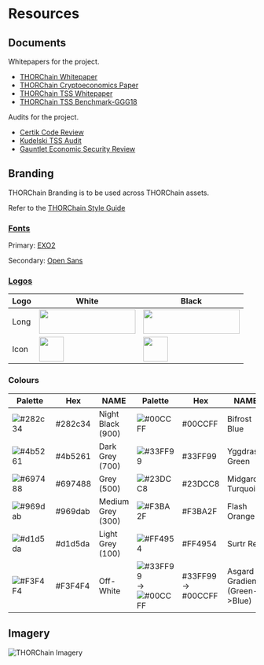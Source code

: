 # Resources

## Documents
Whitepapers for the project. 

* [THORChain Whitepaper](https://github.com/thorchain/Resources/blob/master/Whitepapers/THORChain-Whitepaper-May2020.pdf)
* [THORChain Cryptoeconomics Paper](https://github.com/thorchain/Resources/blob/master/Whitepapers/THORChain-Cryptoeconomic-Paper-May2020.pdf)
* [THORChain TSS Whitepaper](https://github.com/thorchain/Resources/blob/master/Whitepapers/THORChain-TSS-Paper-June2020.pdf)
* [THORChain TSS Benchmark-GGG18](https://github.com/thorchain/Resources/blob/master/Whitepapers/THORChain-TSS-Benchmark-July2020.pdf)

Audits for the project. 
* [Certik Code Review](https://github.com/thorchain/Resources/blob/master/Audits/THORChain-Certik-CodeReview-Mar2020.pdf)
* [Kudelski TSS Audit](https://github.com/thorchain/Resources/blob/master/Audits/THORChain-Kudelski-TSS-Audit-June2020.pdf)
* [Gauntlet Economic Security Review](https://github.com/thorchain/Resources/blob/master/Audits/THORChain-Gauntlet-EconomicSecurityReview-May2020.pdf)

## Branding
THORChain Branding is to be used across THORChain assets. 

Refer to the [THORChain Style Guide](https://github.com/thorchain/Branding/blob/master/THORCHAIN-STYLEGUIDE-June2018.pdf)

### [Fonts](https://github.com/thorchain/Resources/tree/master/Fonts)
Primary: [EXO2](/fonts/exo)

Secondary: [Open Sans](/fonts/opensans)


### [Logos](https://github.com/thorchain/Resources/tree/master/Logos)

|Logo|White|Black|
|---|---|---|
Long | <img src="https://github.com/thorchain/Branding/blob/master/logos/png/Thorchain_main_logo.png" width="196" height="50" /> | <img src="https://github.com/thorchain/Branding/blob/master/logos/png/Thorchain_logo_white.png" width="196" height="50" />
Icon | <img src="https://github.com/thorchain/Branding/blob/master/logos/png/Thorchain_icon.png" width="50" height="50" />| <img src="https://github.com/thorchain/Branding/blob/master/logos/png/Thorchain_icon_rounded.png" width="50" height="50" />


### Colours

| Palette | Hex     | NAME        | Palette            | Hex                | NAME                   |
|---------|---------|-------------|--------------------|--------------------|------------------------|
| ![#282c34](https://placehold.it/15/282c34/000000?text=+) | #282c34 | Night Black (900) | ![#00CCFF](https://placehold.it/15/00CCFF/000000?text=+)            | #00CCFF            | Bifrost Blue         |
| ![#4b5261](https://placehold.it/15/4b5261/000000?text=+) | #4b5261 | Dark Grey (700)   | ![#33FF99](https://placehold.it/15/33FF99/000000?text=+)           | #33FF99            | Yggdrasil Green        |
| ![#697488](https://placehold.it/15/697488/000000?text=+) | #697488 | Grey (500)       | ![#23DCC8](https://placehold.it/15/23DCC8/000000?text=+)            | #23DCC8            | Midgard Turquoise      |
| ![#969dab](https://placehold.it/15/969dab/000000?text=+) | #969dab | Medium Grey (300) | ![#F3BA2F](https://placehold.it/15/F3BA2F/000000?text=+)            | #F3BA2F            | Flash Orange           |
| ![#d1d5da](https://placehold.it/15/d1d5da/000000?text=+) | #d1d5da | Light Grey (100)   | ![#FF4954](https://placehold.it/15/FF4954/000000?text=+)           | #FF4954            | Surtr Red              |
| ![#F3F4F4](https://placehold.it/15/F3F4F4/000000?text=+)   | #F3F4F4    | Off-White       | ![#33FF99](https://placehold.it/15/33FF99/000000?text=+) -> ![#00CCFF](https://placehold.it/15/00CCFF/000000?text=+) | #33FF99 -> #00CCFF | Asgard Gradient (Green->Blue) |


## Imagery

![THORChain Imagery](https://github.com/thorchain/Branding/blob/master/images/thorchain-imagery.png)

